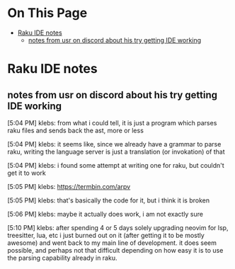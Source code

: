 # On This Page

- [Raku IDE notes](#raku-ide-notes)
    - [notes from usr on discord about his try getting IDE working](#notes-from-usr-on-discord-about-his-try-getting-ide-working)

# Raku IDE notes

## notes from usr on discord about his try getting IDE working

[5:04 PM] klebs: from what i could tell, it is just a program which parses raku files and sends back the ast, more or less

[5:04 PM] klebs: it seems like, since we already have a grammar to parse raku, writing the language server is just a translation (or invokation) of that 

[5:04 PM] klebs: i found some attempt at writing one for raku, but couldn't get it to work

[5:05 PM] klebs: https://termbin.com/arpv

[5:05 PM] klebs: that's basically the code for it, but i think it is broken

[5:06 PM] klebs: maybe it actually does work, i am not exactly sure

[5:10 PM] klebs: after spending 4 or 5 days solely upgrading neovim for lsp, treesitter, lua, etc i just burned out on it (after getting it to be mostly awesome) and went back to my main line of development.  it does seem possible, and perhaps not that difficult depending on how easy it is to use the parsing capability already in raku.

